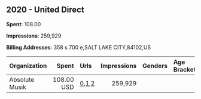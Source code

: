 ## 2020 - United Direct 
**Spent**: 108.00

**Impressions**: 259,929

**Billing Addresses**: 358 s 700 e,SALT LAKE CITY,84102,US

|Organization|Spent|Urls|Impressions|Genders|Age Brackets|Country Codes|
|:---|---:|:---|---:|:---|:---|:---|
|Absolute Musik|108.00 USD|[0](https://www.snap.com/political-ads/asset/32f7f593af48d30a00617db1e630fea670bb79c292b0d021d67c2bda9416fa25?mediaType=png),[1](https://www.snap.com/political-ads/asset/8bffb744c5e6b25cc17451deb3baf4fcdff311c58d27b52dc3bf42ec2ba39d32?mediaType=png),[2](https://www.snap.com/political-ads/asset/3790598d941853cb369965b26a3bbc2ff4e8ef625c7351f4176b3bcb2d580a39?mediaType=png)|259,929|||united states|

